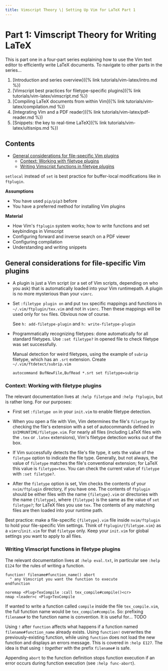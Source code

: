 ```yaml
---
title: Vimscript Theory \| Setting Up Vim for LaTeX Part 1
---
```

# Part 1: Vimscript Theory for Writing LaTeX

This is part one in a four-part series explaining how to use the Vim text editor to efficiently write LaTeX documents. To navigate to other parts in the series...
1. [Introduction and series overview]({% link tutorials/vim-latex/intro.md %})
1. [Vimscript best practices for filetype-specific plugins]({% link tutorials/vim-latex/vimscript.md %})
1. [Compiling LaTeX documents from within Vim]({% link tutorials/vim-latex/compilation.md %})
1. [Integrating Vim and a PDF reader]({% link tutorials/vim-latex/pdf-reader.md %})
1. [Snippets: the key to real-time LaTeX]({% link tutorials/vim-latex/ultisnips.md %})


## Contents
<!-- vim-markdown-toc Marked -->

* [General considerations for file-specific Vim plugins](#general-considerations-for-file-specific-vim-plugins)
  * [Context: Working with filetype plugins](#context:-working-with-filetype-plugins)
  * [Writing Vimscript functions in filetype plugins](#writing-vimscript-functions-in-filetype-plugins)

<!-- vim-markdown-toc -->

`setlocal` instead of `set` is best practice for buffer-local modifications like in `ftplugin`.

**Assumptions**
- You have used `pip/pip3` before
- You have a preferred method for installing Vim plugins

**Material**
- How Vim's `ftplugin` system works; how to write functions and set keybindings in Vimscript
- Configuring forward and inverse search on a PDF viewer
- Configuring compilation
- Understanding and writing snippets

## General considerations for file-specific Vim plugins
- A plugin is just a Vim script (or a set of Vim scripts, depending on who you ask) that is automatically loaded into your Vim runtimepath. A plugin is no more mysterious than your `vimrc`.

- Set `:filetype plugin on` and put `tex` specific mappings and functions in `~/.vim/ftplugin/tex.vim`  and not in `vimrc`. Then these mappings will be used only for `tex` files. Obvious now of course.
  
  See `h: add-filetype-plugin` and `h: write-filetype-plugin`
  
- Programmatically recognizing filetypes: done automatically for all standard filetypes. Use `:set filetype?` in opened file to check filetype was set successfully.

  Manual detection for weird filetypes, using the example of `subrip` filetype, which has an `.srt` extension. Create `~/.vim/ftdetect/subrip.vim`
  ```
  autocommand BufNewFile,BufRead *.srt set filetype=subrip
  ```

### Context: Working with filetype plugins
The relevant documentation lives at `:help filetype` and `:help ftplugin`, but is rather long. For our purposes:
- First set `:filetype on` in your `init.vim` to enable filetype detection.
- When you open a file with Vim, Vim determines the file's `filetype` by checking the file's extension with a set of autocommands defined in  `$VIMRUNTIME/filetype.vim`. For nearly all files (including LaTeX files with the `.tex` or `.latex` extensions), Vim's filetype detection works out of the box.

- If Vim successfully detects the file's file type, it sets the value of the `filetype` option to indicate the file type. Generally, but not always, the value of `filetype` matches the file's conventional extension; for LaTeX this value is `filetype=tex`. You can check the current value of `filetype` with `:set filetype?`.

- After the `filetype` option is set, Vim checks the contents of your `nvim/ftplugin` directory, if you have one. The contents of `ftplugin` should be either files with the name `{filetype}.vim` or directories with the name `{filetype}`, where `{filetype}` is the same as the value of `set filetype?`; for LaTeX files you use `tex`. The contents of any matching files are then loaded into your runtime path.

Best practice: make a file-specific `{filetype}.vim` file inside `nvim/ftplugin` to hold your file-specific Vim settings. Think of `ftplugin/{filetype.vim}` as a `vimrc`/`init.vim` for that `filetype` only. Keep your `init.vim` for global settings you want to apply to all files.

### Writing Vimscript functions in filetype plugins
The relevant documentation lives at `:help eval.txt`, in particular see `:help E124` for the rules of writing a function.
```
function! filename#function_name() abort
  " any Vimscript you want the function to execute
endfunction

noremap <Plug>TexCompile :call tex_compile#compile()<cr>
nmap <leader>c <Plug>TexCompile
```
If wanted to write a function called `compile` inside the file `tex_compile.vim`, the full function name would be `tex_compile#compile`. So: prefixing `filename#` to the function name is convention. It is useful for... TODO

Using `!` after `function` affects what happens if a function named `filename#function_name` already exists. Using `function!` overwrites the previously-existing function, while using `function` does not load the new function and displays an errors message. This is covered in `:help E127`. The idea is that using `!` *together* with the prefix `filename#` is safe.

Appending `abort` to the function definition stops function execution if an error occurs during function execution (see `:help func-abort`).
